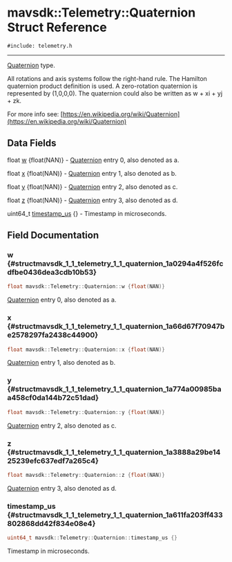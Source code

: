 # mavsdk::Telemetry::Quaternion Struct Reference
`#include: telemetry.h`

----


[Quaternion](structmavsdk_1_1_telemetry_1_1_quaternion.md) type. 


All rotations and axis systems follow the right-hand rule. The Hamilton quaternion product definition is used. A zero-rotation quaternion is represented by (1,0,0,0). The quaternion could also be written as w + xi + yj + zk.


For more info see: [https://en.wikipedia.org/wiki/Quaternion](https://en.wikipedia.org/wiki/Quaternion) 


## Data Fields


float [w](#structmavsdk_1_1_telemetry_1_1_quaternion_1a0294a4f526fcdfbe0436dea3cdb10b53) {float(NAN)} - [Quaternion](structmavsdk_1_1_telemetry_1_1_quaternion.md) entry 0, also denoted as a.

float [x](#structmavsdk_1_1_telemetry_1_1_quaternion_1a66d67f70947be2578297fa2438c44900) {float(NAN)} - [Quaternion](structmavsdk_1_1_telemetry_1_1_quaternion.md) entry 1, also denoted as b.

float [y](#structmavsdk_1_1_telemetry_1_1_quaternion_1a774a00985baa458cf0da144b72c51dad) {float(NAN)} - [Quaternion](structmavsdk_1_1_telemetry_1_1_quaternion.md) entry 2, also denoted as c.

float [z](#structmavsdk_1_1_telemetry_1_1_quaternion_1a3888a29be1425239efc637edf7a265c4) {float(NAN)} - [Quaternion](structmavsdk_1_1_telemetry_1_1_quaternion.md) entry 3, also denoted as d.

uint64_t [timestamp_us](#structmavsdk_1_1_telemetry_1_1_quaternion_1a611fa203ff433802868dd42f834e08e4) {} - Timestamp in microseconds.


## Field Documentation


### w {#structmavsdk_1_1_telemetry_1_1_quaternion_1a0294a4f526fcdfbe0436dea3cdb10b53}

```cpp
float mavsdk::Telemetry::Quaternion::w {float(NAN)}
```


[Quaternion](structmavsdk_1_1_telemetry_1_1_quaternion.md) entry 0, also denoted as a.


### x {#structmavsdk_1_1_telemetry_1_1_quaternion_1a66d67f70947be2578297fa2438c44900}

```cpp
float mavsdk::Telemetry::Quaternion::x {float(NAN)}
```


[Quaternion](structmavsdk_1_1_telemetry_1_1_quaternion.md) entry 1, also denoted as b.


### y {#structmavsdk_1_1_telemetry_1_1_quaternion_1a774a00985baa458cf0da144b72c51dad}

```cpp
float mavsdk::Telemetry::Quaternion::y {float(NAN)}
```


[Quaternion](structmavsdk_1_1_telemetry_1_1_quaternion.md) entry 2, also denoted as c.


### z {#structmavsdk_1_1_telemetry_1_1_quaternion_1a3888a29be1425239efc637edf7a265c4}

```cpp
float mavsdk::Telemetry::Quaternion::z {float(NAN)}
```


[Quaternion](structmavsdk_1_1_telemetry_1_1_quaternion.md) entry 3, also denoted as d.


### timestamp_us {#structmavsdk_1_1_telemetry_1_1_quaternion_1a611fa203ff433802868dd42f834e08e4}

```cpp
uint64_t mavsdk::Telemetry::Quaternion::timestamp_us {}
```


Timestamp in microseconds.

